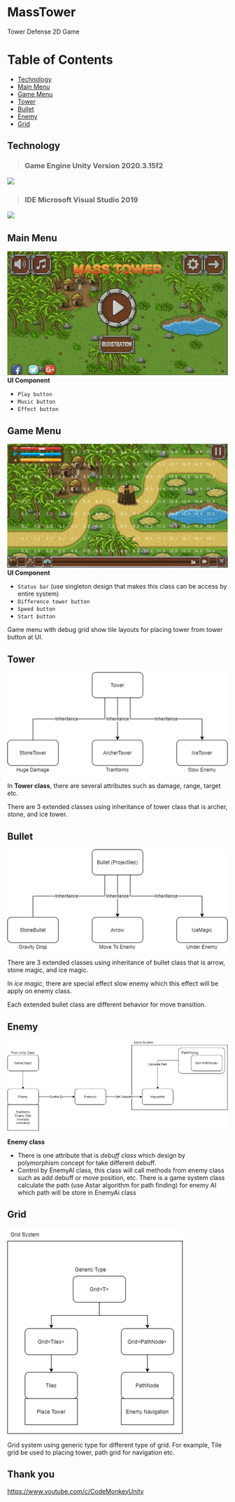 # MassTower
Tower Defense 2D Game

# **Table of Contents**
- [Technology](#technology)
- [Main Menu](#main)
- [Game Menu](#game)
- [Tower](#tower)
- [Bullet](#bullet)
- [Enemy](#enemy)
- [Grid](#grid)

## Technology <a name="technology"></a>
> ### Game Engine Unity Version 2020.3.15f2
![](https://upload.wikimedia.org/wikipedia/commons/1/19/Unity_Technologies_logo.svg)
> ### IDE Microsoft Visual Studio 2019
<img src="https://1000logos.net/wp-content/uploads/2020/08/Visual-Studio-Logo.png" width="240">


## Main Menu <a name="main"></a>
![](https://github.com/phantichchai/MassTower/blob/main/Image/main.jpg)
**UI Component**
  - `Play button`
  - `Music button`
  - `Effect button` 

## Game Menu <a name="game"></a>
![](https://github.com/phantichchai/MassTower/blob/main/Image/game.jpg)
**UI Component**
  - `Status bar` (use singleton design that makes this class can be access by entire system)
  - `Difference tower button`
  - `Speed button`
  - `Start button`

Game menu with debug grid show tile layouts for placing tower from tower button at UI. 

## Tower <a name="tower"></a>
![](https://github.com/phantichchai/MassTower/blob/main/Image/TowerClass.png)

In **Tower class**, there are several attributes such as damage, range, target etc.

There are 3 extended classes using inheritance of tower class that is archer, stone, and ice tower. 

## Bullet <a name="bullet"></a>
![](https://github.com/phantichchai/MassTower/blob/main/Image/bulletClass.png)

There are 3 extended classes using inheritance of bullet class that is arrow, stone magic, and ice magic.

In *ice magic*, there are special effect slow enemy which this effect will be apply on enemy class.

Each extended bullet class are different behavior for move transition.

## Enemy <a name="enemy"></a>
![](https://github.com/phantichchai/MassTower/blob/main/Image/enemyClass.png)

**Enemy class** 
  - There is one attribute that is *debuff class* which design by polymorphism concept for take different debuff.
  - Control by EnemyAI class, this class will call methods from enemy class such as add debuff or move position, etc. There is a game system class calculate the path (use Astar algorithm for path finding) for enemy AI which path will be store in EnemyAi class 
  
## Grid <a name="grid"></a>
![](https://github.com/phantichchai/MassTower/blob/main/Image/Grid.png)

Grid system using generic type for different type of grid. For example, Tile grid be used to placing tower, path grid for navigation etc.

## Thank you
https://www.youtube.com/c/CodeMonkeyUnity

